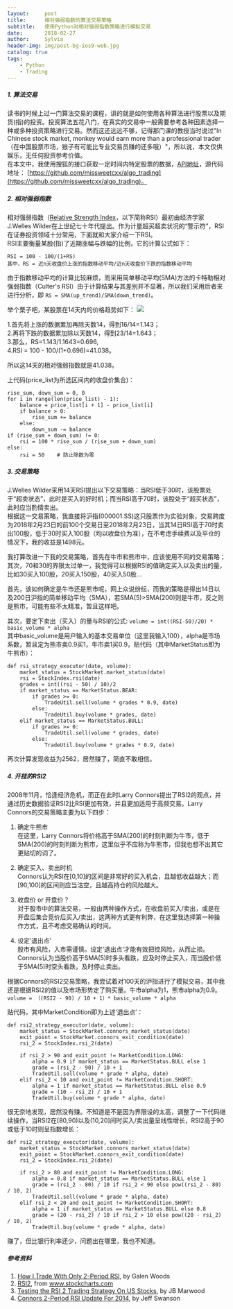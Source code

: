 ```yaml
---
layout:     post
title:      相对强弱指数的算法交易策略 
subtitle:   使用Python对相对强弱指数策略进行模拟交易
date:       2018-02-27
author:     Sylvia
header-img: img/post-bg-ios9-web.jpg
catalog: true
tags:
    - Python
    - Trading
---
```


##### 1. 算法交易
读书的时候上过一门算法交易的课程，讲的就是如何使用各种算法进行股票以及期货(指)的投资。投资算法五花八门，在真实的交易中一般需要参考各种因素选择一种或多种投资策略进行交易。然而这还远远不够，记得那门课的教授当时说过"In Chinese stock market, monkey would earn more than a professional trader（在中国股票市场，猴子有可能比专业交易员赚的还多哦）"，所以说，本文仅供娱乐，无任何投资参考价值。  
在本文中，我使用搜狐的接口获取一定时间内特定股票的数据，[API地址](http://q.stock.sohu.com/hisHq?code=cn_000001&start=20180223&end=20180224&stat=1&order=D&period=d&callback=historySearchHandler&rt=jsonp)，源代码地址： [https://github.com/missweetcxx/algo_trading](https://github.com/missweetcxx/algo_trading)。

##### 2. 相对强弱指数
相对强弱指数（[Relative Strength Index](https://en.wikipedia.org/wiki/Relative_strength_index)，以下简称RSI）最初由经济学家J.Welles Wilder在上世纪七十年代提出。作为计量超买超卖状况的“警示符”，RSI在证券投资领域十分常用，下面就和大家介绍一下RSI。   
RSI主要衡量某股(指)了近期涨幅与跌幅的比例，它的计算公式如下：

```
RSI = 100 - 100/(1+RS)
其中，RS = 近n天收盘价上涨的指数移动平均/近n天收盘价下跌的指数移动平均
```
由于指数移动平均的计算比较麻烦，而采用简单移动平均(SMA)方法的卡特勒相对强弱指数（Culter's RSI）由于计算结果与其差别并不显著，所以我们采用后者来进行分析，即 `RS = SMA(up_trend)/SMA(down_trend)`。

举个栗子吧，某股票在14天内的价格趋势如下：
![ ](https://upload-images.jianshu.io/upload_images/7208479-48bf673db7f00e48.png?imageMogr2/auto-orient/strip%7CimageView2/2/w/1240)

1.首先将上涨的数据累加再除天数14，得到16/14=1.143；  
2.再将下跌的数据累加除以天数14，得到23/14=1.643；  
3.那么，RS=1.143/1.1643=0.696,  
4.RSI = 100 - 100/(1+0.696)=41.038。  

所以这14天的相对强弱指数就是41.038。

上代码(price_list为所选区间内的收盘价集合)： 

```
rise_sum, down_sum = 0, 0
for i in range(len(price_list) - 1):
    balance = price_list[i + 1] - price_list[i]
    if balance > 0:
        rise_sum += balance
    else:
        down_sum -= balance
if (rise_sum + down_sum) != 0:
    rsi = 100 * rise_sum / (rise_sum + down_sum)
else:
    rsi = 50    # 防止除数为零
```

##### 3. 交易策略
J.Welles Wilder采用14天RSI提出以下交易策略：当RSI低于30时，该股票处于“超卖状态”，此时是买入的好时机；而当RSI高于70时，该股处于“超买状态”，此时应当酌情卖出。  
根据这一交易策略，我直接将沪指(000001.SS)这只股票作为实验对象，交易跨度为2018年2月23日的前100个交易日至2018年2月23日，当其14日RSI高于70时卖出100股，低于30时买入100股（均以收盘价为准），在不考虑手续费以及平仓的情况下，我的收益是1498元。   

我打算改进一下我的交易策略，首先在牛市和熊市中，应该使用不同的交易策略；其次，70和30的界限太过单一，我觉得可以根据RSI的值确定买入以及卖出的量，比如30买入100股，20买入150股，40买入50股...  

首先，该如何确定是牛市还是熊市呢，网上众说纷纭，而我的策略是得出14日以及200日沪指的简单移动平均（SMA），若SMA(5)>SMA(200)则是牛市，反之则是熊市，可能有些不太精准，暂且这样吧。  

其次，要定下卖出（买入）的量与RSI的公式: 
```volume = int((RSI-50)/20) * basic_volume * alpha```   
其中basic_volume是用户输入的基本交易单位（这里我输入100），alpha是市场系数，暂且定为熊市卖0.9买1，牛市卖1买0.9，贴代码（其中MarketStatus即为牛熊市）：

```
def rsi_strategy_executor(date, volume):
    market_status = StockMarket.market_status(date)
    rsi = StockIndex.rsi(date)
    grades = int((rsi - 50) / 10)/2
    if market_status == MarketStatus.BEAR:
        if grades >= 0:
            TradeUtil.sell(volume * grades * 0.9, date)
        else:
            TradeUtil.buy(volume * grades, date)
    elif market_status == MarketStatus.BULL:
        if grades >= 0:
            TradeUtil.sell(volume * grades, date)
        else:
            TradeUtil.buy(volume * grades * 0.9, date)
```
再次计算发现收益为2562，居然赚了，简直不敢相信。

##### 4. 开挂的RSI2
2008年11月，恰逢经济危机，而正在此时Larry Connors提出了RSI2的观点，并通过历史数据验证RSI2比RSI更加有效，并且更加适用于高频交易。Larry Connors的交易策略主要为以下四步：  

1. 确定牛熊市  
在这里，Larry Connors将价格高于SMA(200)的时刻判断为牛市，低于SMA(200)的时刻判断为熊市，这里似乎不应称为牛熊市，但我也想不出其它更贴切的词了。

2. 确定买入、卖出时机  
Connors认为RSI在[0,10]的区间是非常好的买入机会，且越低收益越大；而[90,100]的区间则应当沽空，且越高持仓的风险越大。

3. 收盘价 or 开盘价？  
对于股市中的算法交易，一般由两种操作方式，在收盘前买入/卖出，或是在开盘后集合竞价后买入/卖出，这两种方式更有利弊，在这里我选择第一种操作方式，且不考虑交易确认的时间。

4. 设定’退出点‘  
股市有风险，入市需谨慎。设定’退出点‘才能有效把控风险，从而止损。Connors认为当股价高于SMA(5)时多头看跌，应及时停止买入，而当股价低于SMA(5)时空头看跌，及时停止卖出。

根据Connors的RSI2交易策略，我尝试着对100天的沪指进行了模拟交易，其中我还是根据RSI2的值以及市场形势定了购买量。牛市alpha为1，熊市alpha为0.9。
```volume = （(RSI2 - 90) / 10 + 1）* basic_volume * alpha```

贴代码，其中MarketCondition即为上述‘退出点’：

```
def rsi2_strategy_executor(date, volume):
    market_status = StockMarket.connors_market_status(date)
    exit_point = StockMarket.connors_exit_condition(date)
    rsi_2 = StockIndex.rsi_2(date)

    if rsi_2 > 90 and exit_point != MarketCondition.LONG:
        alpha = 0.9 if market_status == MarketStatus.BULL else 1
        grade = (rsi_2 - 90) / 10 + 1
        TradeUtil.sell(volume * grade * alpha, date)
    elif rsi_2 < 10 and exit_point != MarketCondition.SHORT:
        alpha = 1 if market_status == MarketStatus.BULL else 0.9
        grade = (10 - rsi_2) / 10 + 1
        TradeUtil.buy(volume * grade * alpha, date)
```

很无奈地发现，居然没有赚。不知道是不是因为界限设的太高，调整了一下代码继续操作，当RSI2在[80,90)以及(10,20]间时买入/卖出量呈线性增长，RSI2高于90或低于10时则呈指数增长：

```
def rsi2_strategy_executor(date, volume):
    market_status = StockMarket.connors_market_status(date)
    exit_point = StockMarket.connors_exit_condition(date)
    rsi_2 = StockIndex.rsi_2(date)

    if rsi_2 > 80 and exit_point != MarketCondition.LONG:
        alpha = 0.8 if market_status == MarketStatus.BULL else 1
        grade = (rsi_2 - 80) / 10 if rsi_2 < 90 else pow((rsi_2 - 80) / 10, 2)
        TradeUtil.sell(volume * grade * alpha, date)
    elif rsi_2 < 20 and exit_point != MarketCondition.SHORT:
        alpha = 1 if market_status == MarketStatus.BULL else 0.8
        grade = (20 - rsi_2) / 10 if rsi_2 > 10 else pow((20 - rsi_2) / 10, 2)
        TradeUtil.buy(volume * grade * alpha, date)
```
赚了，但比银行利率还少，问题出在哪里，我也不知道。


##### 参考资料
1. [How I Trade With Only 2-Period RSI](https://www.tradingsetupsreview.com/trade-2-period-rsi/), by Galen Woods 
2. [RSI2](http://stockcharts.com/school/doku.php?id=chart_school:trading_strategies:rsi2), from www.stockcharts.com
3. [Testing the RSI 2 Trading Strategy On US Stocks](http://jbmarwood.com/rsi-2-trading-strategy/), by JB Marwood
4. [Connors 2-Period RSI Update For 2014](http://systemtradersuccess.com/connors-2-period-rsi-update-2014/), by Jeff Swanson